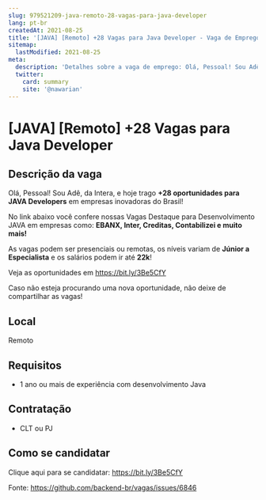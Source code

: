 ```yaml
---
slug: 979521209-java-remoto-28-vagas-para-java-developer
lang: pt-br
createdAt: 2021-08-25
title: '[JAVA] [Remoto] +28 Vagas para Java Developer - Vaga de Emprego'
sitemap:
  lastModified: 2021-08-25
meta:
  description: 'Detalhes sobre a vaga de emprego: Olá, Pessoal! Sou Adê, da Intera, e hoje trago **+28 oportunidades para JAVA Developers** em empresas inovadoras do Brasil! No link abaixo você confere nossas Vagas Destaque para Desenvolvimento JAVA em empresas como: **EBANX, Inter, Creditas, Contabilizei e muito mais!** As vagas podem ser presenciais ou remotas, os níveis variam de **Júnior a Especialista** e os salários podem ir até **22k**! Veja as oportunidades em https://bit.ly/3Be5CfY Caso não esteja procurando uma nova oportunidade, não deixe de compartilhar as vagas!'
  twitter:
    card: summary
    site: '@nawarian'
---
```


# [JAVA] [Remoto] +28 Vagas para Java Developer

## Descrição da vaga

Olá, Pessoal! Sou Adê, da Intera, e hoje trago **+28 oportunidades para JAVA Developers** em empresas inovadoras do Brasil!

No link abaixo você confere nossas Vagas Destaque para Desenvolvimento JAVA em empresas como: **EBANX, Inter, Creditas, Contabilizei e muito mais!**

As vagas podem ser presenciais ou remotas, os níveis variam de **Júnior a Especialista** e os salários podem ir até **22k**!

Veja as oportunidades em https://bit.ly/3Be5CfY

Caso não esteja procurando uma nova oportunidade, não deixe de compartilhar as vagas!

## Local

Remoto

## Requisitos

- 1 ano ou mais de experiência com desenvolvimento Java

## Contratação

- CLT ou PJ

## Como se candidatar

Clique aqui para se candidatar: https://bit.ly/3Be5CfY

Fonte: https://github.com/backend-br/vagas/issues/6846